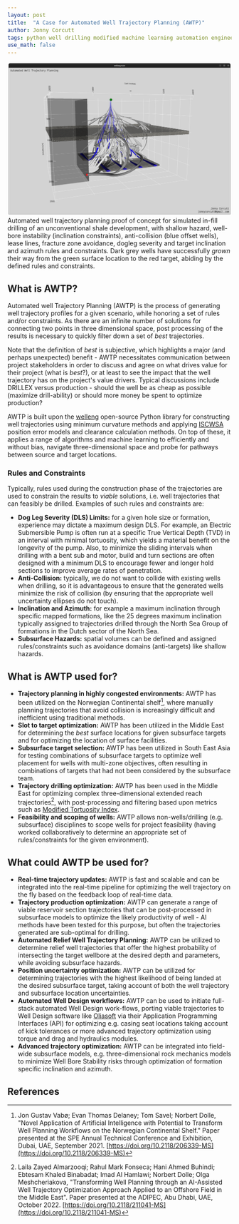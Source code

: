 ```yaml
---
layout: post
title:  "A Case for Automated Well Trajectory Planning (AWTP)"
author: Jonny Corcutt
tags: python well drilling modified machine learning automation engineering visualization
use_math: false
---
```

![image](/assets/images/2022-09-04-simulated-automated-well-trajectory-planning.png)
Automated well trajectory planning proof of concept for simulated in-fill drilling of an unconventional shale development, with shallow hazard, well-bore instability (inclination constraints), anti-collision (blue offset wells), lease lines, fracture zone avoidance, dogleg severity and target inclination and azimuth rules and constraints. Dark grey wells have successfully *grown* their way from the green surface location to the red target, abiding by the defined rules and constraints.

## What is AWTP?
Automated well Trajectory Planning (AWTP) is the process of generating well trajectory profiles for a given scenario, while honoring a set of rules and/or constraints. As there are an infinite number of solutions for connecting two points in three dimensional space, post processing of the results is necessary to quickly filter down a set of *best* trajectories.

Note that the definition of *best* is subjective, which highlights a major (and perhaps unexpected) benefit - AWTP necessitates communication between project stakeholders in order to discuss and agree on what drives value for their project (what is *best*?), or at least to see the impact that the well trajectory has on the project's value drivers. Typical discussions include DRILLEX versus production - should the well be as cheap as possible (maximize drill-ability) or should more money be spent to optimize production?

AWTP is built upon the [welleng] open-source Python library for constructing well trajectories using minimum curvature methods and applying [ISCWSA] position error models and clearance calculation methods. On top of these, it applies a range of algorithms and machine learning to efficiently and without bias, navigate three-dimensional space and probe for pathways between source and target locations.

### Rules and Constraints
Typically, rules used during the construction phase of the trajectories are used to constrain the results to *viable* solutions, i.e. well trajectories that can feasibly be drilled. Examples of such rules and constraints are:
  - **Dog Leg Severity (DLS) Limits:** for a given hole size or formation, experience may dictate a maximum design DLS. For example, an Electric Submersible Pump is often run at a specific True Vertical Depth (TVD) in an interval with minimal tortuosity, which yields a material benefit on the longevity of the pump. Also, to minimize the sliding intervals when drilling with a bent sub and motor, build and turn sections are often designed with a minimum DLS to encourage fewer and longer hold sections to improve average rates of penetration.
  - **Anti-Collision:** typically, we do not want to collide with existing wells when drilling, so it is advantageous to ensure that the generated wells minimize the risk of collision (by ensuring that the appropriate well uncertainty ellipses do not touch).
  - **Inclination and Azimuth:** for example a maximum inclination through specific mapped formations, like the 25 degrees maximum inclination typically assigned to trajectories drilled through the North Sea Group of formations in the Dutch sector of the North Sea.
  - **Subsurface Hazards:** spatial volumes can be defined and assigned rules/constraints such as avoidance domains (anti-targets) like shallow hazards.

## What is AWTP used for?
  - **Trajectory planning in highly congested environments:** AWTP has been utilized on the Norwegian Continental shelf[^1], where manually planning trajectories that avoid collision is increasingly difficult and inefficient using traditional methods.
  - **Slot to target optimization:** AWTP has been utilized in the Middle East for determining the *best* surface locations for given subsurface targets and for optimizing the location of surface facilities.
  - **Subsurface target selection:** AWTP has been utilized in South East Asia for testing combinations of subsurface targets to optimize well placement for wells with multi-zone objectives, often resulting in combinations of targets that had not been considered by the subsurface team.
  - **Trajectory drilling optimization:** AWTP has been used in the Middle East for optimizing complex three-dimensional extended reach trajectories[^2], with post-processing and filtering based upon metrics such as [Modified Tortuosity Index](https://jonnymaserati.github.io/2022/06/19/modified-tortuosity-index-survey-frequency.html).
  - **Feasibility and scoping of wells:** AWTP allows non-wells/drilling (e.g. subsurface) disciplines to scope wells for project feasibility (having worked collaboratively to determine an appropriate set of rules/constraints for the given environment).


## What could AWTP be used for?
  - **Real-time trajectory updates:** AWTP is fast and scalable and can be integrated into the real-time pipeline for optimizing the well trajectory on the fly based on the feedback loop of real-time data.
  - **Trajectory production optimization:** AWTP can generate a range of viable reservoir section trajectories that can be post-processed in subsurface models to optimize the likely productivity of well - AI methods have been tested for this purpose, but often the trajectories generated are sub-optimal for drilling.
  - **Automated Relief Well Trajectory Planning:** AWTP can be utilized to determine relief well trajectories that offer the highest probability of intersecting the target wellbore at the desired depth and parameters, while avoiding subsurface hazards.
  - **Position uncertainty optimization:** AWTP can be utilized for determining trajectories with the highest likelihood of being landed at the desired subsurface target, taking account of both the well trajectory and subsurface location uncertainties.
  - **Automated Well Design workflows:** AWTP can be used to initiate full-stack automated Well Design work-flows, porting viable trajectories to Well Design software like [Oliasoft] via their Application Programming Interfaces (API) for optimizing e.g. casing seat locations taking account of kick tolerances or more advanced trajectory optimization using torque and drag and hydraulics modules.
  - **Advanced trajectory optimization:** AWTP can be integrated into field-wide subsurface models, e.g. three-dimensional rock mechanics models to minimize Well Bore Stability risks through optimization of formation specific inclination and azimuth.

## References
[^1]: Jon Gustav Vabø; Evan Thomas Delaney; Tom Savel; Norbert Dolle, "Novel Application of Artificial Intelligence with Potential to Transform Well Planning Workflows on the Norwegian Continental Shelf." Paper presented at the SPE Annual Technical Conference and Exhibition, Dubai, UAE, September 2021. [https://doi.org/10.2118/206339-MS](https://doi.org/10.2118/206339-MS)

[^2]: Laila Zayed Almarzooqi; Rahul Mark Fonseca; Hani Ahmed Buhindi; Ebtesam Khaled Binabadat; Imad Al Hamlawi; Norbert Dolle; Olga Meshcheriakova, "Transforming Well Planning through an AI-Assisted Well Trajectory Optimization Approach Applied to an Offshore Field in the Middle East". Paper presented at the ADIPEC, Abu Dhabi, UAE, October 2022. [https://doi.org/10.2118/211041-MS](https://doi.org/10.2118/211041-MS)

[welleng]: https://github.com/jonnymaserati/welleng
[ISCWSA]: https://www.iscwsa.net/
[Oliasoft]: https://oliasoft.com
